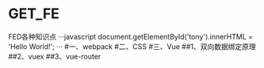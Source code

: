 # GET_FE
FED各种知识点
···javascript
document.getElementById('tony').innerHTML = 'Hello World!';
···
#一、webpack
#二、CSS
#三、Vue
##1、双向数据绑定原理
##2、vuex
##3、vue-router
